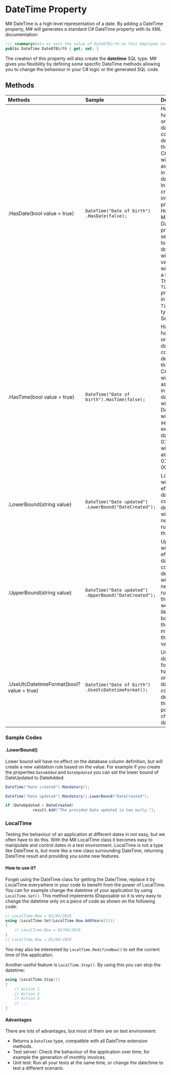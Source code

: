 # DateTime Property
M# DateTime is a high level representation of a date. By adding a DateTime property, M# will generates a standard C# DateTime property with its XML documentation:

```csharp
/// <summary>Gets or sets the value of DateOfBirth on this Employee instance.</summary>
public DateTime DateOfBirth { get; set; }
```

The creation of this property will also create the **datetime** SQL type. M# gives you flexibility by defining some specific DateTime methods allowing you to change the behaviour in your C# logic or the generated SQL code.

## Methods

| Methods     | Sample     | Description      |
|:------------|:-----------|:-----------------|
| .HasDate(bool value = true) | `DateTime("Date of birth") .HasDate(false);` | Has date will have no effect on the database column definition or the generated C# class. M# will store this as a datetime in the database. Instead of creating two integer properties for Hour and Minute, use the DateTime property and set this method to false. By doing this you will get Time validation without writing a line of code. This create a `TimeSpan` property type in domain and `Time` column type in SQL Server. |
| .HasTime(bool value = true) | `DateTime("Date of birth").HasTime(false);` | Has time will have no effect on the database column definition or the generated C# class. M# will store this as a datetime in the database. This will create a Date record with the date set to 0. For example the date 01/01/2000 will be stored as "2000-01-01 00:00:00.000". |
| .LowerBound(string value)   | `DateTime("Date updated") .LowerBound("DateCreated");`| Lower bound will have no effect on the database column definition, but will create a new validation rule based on the value. |
| .UpperBound(string value)   | `DateTime("Date updated") .UpperBound("DateCreated");`| Upper bound will have no effect on the database column definition, but will create a new validation rule based on the value.It works exactly like Lower bound except that the value must be before the method value. |
| .UseUtcDatetimeFormat(bool? value = true) | `DateTime("Date of birth") .UseUtcDatetimeFormat();` | Use utc datetime format will have no effect on the database column definition, but the model population will change the date. |                                                                                  |

### Sample Codes

#### .LowerBound()
Lower bound will have no effect on the database column definition, but will create a new validation rule based on the value. For example if you create the properties `DateAdded` and `DateUpdated` you can set the lower bound of DateUpdated to DateAdded:

```csharp
DateTime("Date created").Mandatory();

DateTime("Date updated").Mandatory().LowerBound("DateCreated");
```

```csharp
if (DateUpdated < DateCreated)                
            result.Add("The provided Date updated is too early.");
```

### LocalTime
Testing the behaviour of an application at different dates in not easy, but we often have to do this. With the M# LocalTime class it becomes easy to manipulate and control dates in a test environment. LocalTime is not a type like DateTime is, but more like a new class surrounding DateTime, returning DateTime result and providing you some new features.

#### How to use it?
Forget using the DateTime class for getting the Date/Time, replace it by LocalTime everywhere in your code to benefit from the power of LocalTime. You can for example change the datetime of your application by using `LocalTime.Set()`. This method implements IDisposable so it is very easy to change the datetime only on a piece of code as shown on the following code:

```csharp
// LocalTime.Now = 01/04/2018
using (LocalTime.Set(LocalTime.Now.AddYears(1)))
{
    // LocalTime.Now = 01/04/2019
}
// LocalTime.Now = 01/04/2018
```

You may also be interested by `LocalTime.RedifineNow()` to set the current time of the application.

Another useful feature is `LocalTime.Stop()`. By using this you can stop the datetime:

```csharp
using (LocalTime.Stop())
{
    // Action 1
    // Action 2
    // Action 3
    // ...
}
```

#### Advantages
There are lots of advantages, but most of them are on test environment:
- Returns a `DateTime` type, compatible with all DateTime extension methods.
- Test server: Check the behaviour of the application over time, for example the generation of monthly invoices.
- Unit test: Run all your tests at the same time, or change the date/time to test a different scenario.
